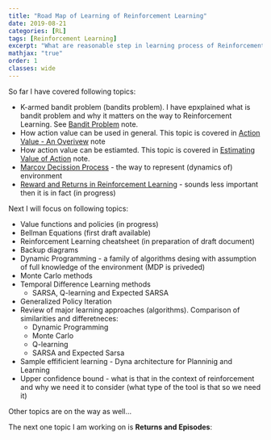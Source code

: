 ```yaml
---
title: "Road Map of Learning of Reinforcement Learning"
date: 2019-08-21
categories: [RL]
tags: [Reinforcement Learning]
excerpt: "What are reasonable step in learning process of Reinforcement Learning"
mathjax: "true"
order: 1
classes: wide
---
```


So far I have covered following topics:
 * K-armed bandit problem (bandits problem). I have epxplained what is bandit problem and why it matters on the way to Reinforcement Learning. See [Bandit Problem](http://www.damiankolmas.com/rl/Bandit-problem/) note.
 * How action value can be used in general. This topic is covered in [Action Value - An Overivew](http://www.damiankolmas.com/rl/Action-value-method/) note
 * How action value can be estiamted. This topic is covered in [Estimating Value of Action](http://www.damiankolmas.com/rl/Estimating-value-of-action/#) note.
 * [Marcov Decission Process](http://www.damiankolmas.com/rl/Marcov-Decission-Process/) - the way to represent (dynamics of) environment
 * [Reward and Returns in Reinforcement Learning](http://www.damiankolmas.com/rl/Rewards/#) - sounds less important then it is in fact (in progress)

Next I will focus on following topics:
 * Value functions and policies (in progress)
 * Bellman Equations (first draft available)
 * Reinforcement Learning cheatsheet (in preparation of draft document)
 * Backup diagrams 
 * Dynamic Programming - a family of algorithms desing with assumption of full knowledge of the environment (MDP is priveded)
 * Monte Carlo methods
 * Temporal Difference Learning methods
   * SARSA, Q-learning and Expected SARSA
 * Generalized Policy Iteration
 * Review of major learning approaches (algorithms). Comparison of similarities and differetneces:
   * Dynamic Programming
   * Monte Carlo
   * Q-learning
   * SARSA and Expected Sarsa
 * Sample effificient learning - Dyna architecture for Planninig and Learning
 * Upper confidence bound - what is that in the context of reinforcement and why we need it to consider (what type of the tool is that so we need it)

Other topics are on the way as well...

The next one topic I am working on is **Returns and Episodes**:



